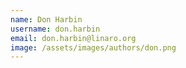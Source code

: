 ```yaml
---
name: Don Harbin
username: don.harbin
email: don.harbin@linaro.org
image: /assets/images/authors/don.png
---
```

